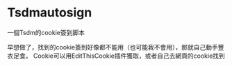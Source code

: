 # Tsdmautosign
一個Tsdm的cookie簽到脚本

早想做了，找到的cookie簽到好像都不能用（也可能我不會用），那就自己動手豐衣足食。
Cookie可以用EditThisCookie插件獲取，或者自己去網頁的cookie找到

